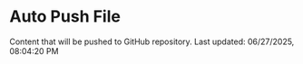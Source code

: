 # Auto Push File

Content that will be pushed to GitHub repository.
Last updated: 06/27/2025, 08:04:20 PM